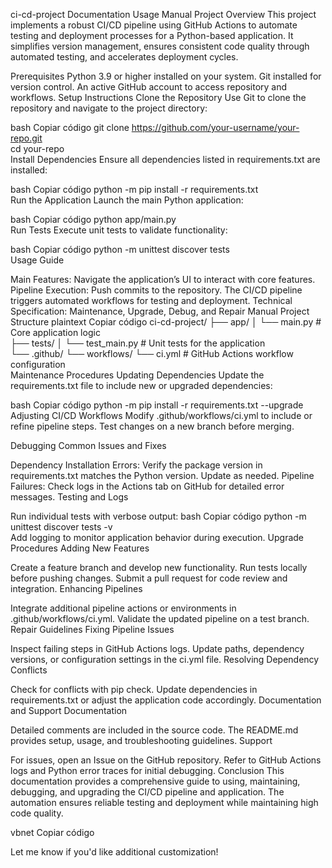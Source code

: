 ci-cd-project Documentation
Usage Manual
Project Overview
This project implements a robust CI/CD pipeline using GitHub Actions to automate testing and deployment processes for a Python-based application. It simplifies version management, ensures consistent code quality through automated testing, and accelerates deployment cycles.

Prerequisites
Python 3.9 or higher installed on your system.
Git installed for version control.
An active GitHub account to access repository and workflows.
Setup Instructions
Clone the Repository
Use Git to clone the repository and navigate to the project directory:

bash
Copiar código
git clone https://github.com/your-username/your-repo.git  
cd your-repo  
Install Dependencies
Ensure all dependencies listed in requirements.txt are installed:

bash
Copiar código
python -m pip install -r requirements.txt  
Run the Application
Launch the main Python application:

bash
Copiar código
python app/main.py  
Run Tests
Execute unit tests to validate functionality:

bash
Copiar código
python -m unittest discover tests  
Usage Guide

Main Features: Navigate the application’s UI to interact with core features.
Pipeline Execution: Push commits to the repository. The CI/CD pipeline triggers automated workflows for testing and deployment.
Technical Specification: Maintenance, Upgrade, Debug, and Repair Manual
Project Structure
plaintext
Copiar código
ci-cd-project/
├── app/
│   └── main.py            # Core application logic  
├── tests/
│   └── test_main.py       # Unit tests for the application  
└── .github/
    └── workflows/
        └── ci.yml         # GitHub Actions workflow configuration  
Maintenance Procedures
Updating Dependencies
Update the requirements.txt file to include new or upgraded dependencies:

bash
Copiar código
python -m pip install -r requirements.txt --upgrade  
Adjusting CI/CD Workflows
Modify .github/workflows/ci.yml to include or refine pipeline steps. Test changes on a new branch before merging.

Debugging
Common Issues and Fixes

Dependency Installation Errors: Verify the package version in requirements.txt matches the Python version. Update as needed.
Pipeline Failures: Check logs in the Actions tab on GitHub for detailed error messages.
Testing and Logs

Run individual tests with verbose output:
bash
Copiar código
python -m unittest discover tests -v  
Add logging to monitor application behavior during execution.
Upgrade Procedures
Adding New Features

Create a feature branch and develop new functionality.
Run tests locally before pushing changes. Submit a pull request for code review and integration.
Enhancing Pipelines

Integrate additional pipeline actions or environments in .github/workflows/ci.yml.
Validate the updated pipeline on a test branch.
Repair Guidelines
Fixing Pipeline Issues

Inspect failing steps in GitHub Actions logs.
Update paths, dependency versions, or configuration settings in the ci.yml file.
Resolving Dependency Conflicts

Check for conflicts with pip check.
Update dependencies in requirements.txt or adjust the application code accordingly.
Documentation and Support
Documentation

Detailed comments are included in the source code.
The README.md provides setup, usage, and troubleshooting guidelines.
Support

For issues, open an Issue on the GitHub repository.
Refer to GitHub Actions logs and Python error traces for initial debugging.
Conclusion
This documentation provides a comprehensive guide to using, maintaining, debugging, and upgrading the CI/CD pipeline and application. The automation ensures reliable testing and deployment while maintaining high code quality.

vbnet
Copiar código

Let me know if you'd like additional customization!
